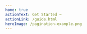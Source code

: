 ```yaml
---
home: true
actionText: Get Started →
actionLink: /guide.html
heroImage: /pagination-example.png
---
```

